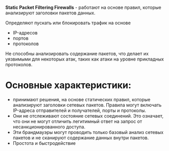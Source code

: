 **Static Packet Filtering Firewalls** - работают на основе правил, которые анализируют заголовки пакетов данных. 

Определяют пускать или блокировать трафик на основе
- IP-адресов
- портов
- протоколов

Не способны анализировать содержание пакетов, что делает их уязвимыми для некоторых атак, таких как атаки на уровне прикладных протоколов.

# Основные характеристики:

- принимают решения, на основе статических правил, которые анализируют заголовки сетевых пакетов. Правила могут включать IP-адреса отправителей и получателей, порты и протоколы.
- Они не отслеживают состояние сетевых соединений. Это означает, что они не могут отличить легитимный ответ на запрос от несанкционированного доступа.
- Эти брандмауэры могут проводить только базовый анализ сетевых пакетов и не сканируют содержание данных внутри пакетов.
- Простота и быстродействие